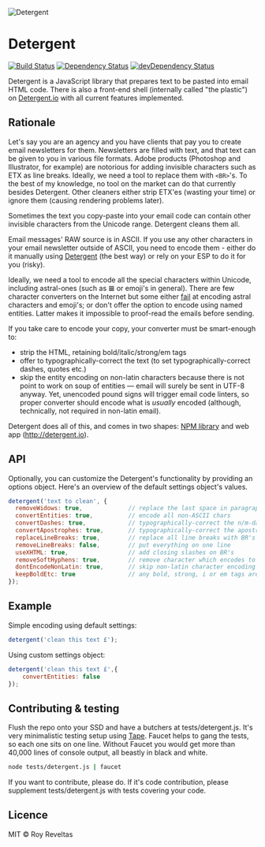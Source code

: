 ![Detergent](http://cdn.detergent.io/images/code-and-send-detergent-io_108x204.gif)

# Detergent

[![Build Status](https://travis-ci.org/code-and-send/detergent.svg?branch=master)](https://travis-ci.org/code-and-send/detergent) [![Dependency Status](https://david-dm.org/code-and-send/detergent.svg)](https://david-dm.org/code-and-send/detergent) [![devDependency Status](https://david-dm.org/code-and-send/detergent/dev-status.svg)](https://david-dm.org/code-and-send/detergent#info=devDependencies)

Detergent is a JavaScript library that prepares text to be pasted into email HTML code. There is also a front-end shell (internally called "the plastic") on [Detergent.io](http://detergent.io) with all current features implemented.

## Rationale

Let's say you are an agency and you have clients that pay you to create email newsletters for them. Newsletters are filled with text, and that text can be given to you in various file formats. Adobe products (Photoshop and Illustrator, for example) are notorious for adding invisible characters such as ETX as line breaks. Ideally, we need a tool to replace them with `<BR>`'s. To the best of my knowledge, no tool on the market can do that currently besides Detergent. Other cleaners either strip ETX'es (wasting your time) or ignore them (causing rendering problems later).

Sometimes the text you copy-paste into your email code can contain other invisible characters from the Unicode range. Detergent cleans them all.

Email messages' RAW source is in ASCII. If you use any other characters in your email newsletter outside of ASCII, you need to encode them - either do it manually using [Detergent](http://detergent.io) (the best way) or rely on your ESP to do it for you (risky).

Ideally, we need a tool to encode all the special characters within Unicode, including astral-ones (such as &#119558; or emoji's in general). There are few character converters on the Internet but some either [fail](http://www.emailonacid.com/character_converter/) at encoding astral characters and emoji's; or don't offer the option to encode using named entities. Latter makes it impossible to proof-read the emails before sending.

If you take care to encode your copy, your converter must be smart-enough to:
* strip the HTML, retaining bold/italic/strong/em tags
* offer to typographically-correct the text (to set typographically-correct dashes, quotes etc.)
* skip the entity encoding on non-latin characters because there is not point to work on soup of entities — email will surely be sent in UTF-8 anyway. Yet, unencoded pound signs will trigger email code linters, so proper converter should encode what is _usually_ encoded (although, technically, not required in non-latin email).

Detergent does all of this, and comes in two shapes: [NPM library](https://www.npmjs.com/package/detergent) and web app (http://detergent.io).

## API

Optionally, you can customize the Detergent's functionality by providing an options object. Here's an overview of the default settings object's values.

```js
detergent('text to clean', {
  removeWidows: true,             // replace the last space in paragraph with &nbsp;
  convertEntities: true,          // encode all non-ASCII chars
  convertDashes: true,            // typographically-correct the n/m-dashes
  convertApostrophes: true,       // typographically-correct the apostrophes
  replaceLineBreaks: true,        // replace all line breaks with BR's
  removeLineBreaks: false,        // put everything on one line
  useXHTML: true,                 // add closing slashes on BR's
  removeSoftHyphens: true,        // remove character which encodes to &#173; or &shy;
  dontEncodeNonLatin: true,       // skip non-latin character encoding
  keepBoldEtc: true               // any bold, strong, i or em tags are stripped of attributes and retained
});
```

## Example

Simple encoding using default settings:

```js
detergent('clean this text £');
```

Using custom settings object:

```js
detergent('clean this text £',{
	convertEntities: false
});
```

## Contributing & testing

Flush the repo onto your SSD and have a butchers at tests/detergent.js. It's very minimalistic testing setup using [Tape](https://ponyfoo.com/articles/testing-javascript-modules-with-tape). Faucet helps to gang the tests, so each one sits on one line. Without Faucet you would get more than 40,000 lines of console output, all beastly in black and white.

```bash
node tests/detergent.js | faucet
```

If you want to contribute, please do. If it's code contribution, please supplement tests/detergent.js with tests covering your code.

## Licence

MIT © Roy Reveltas

